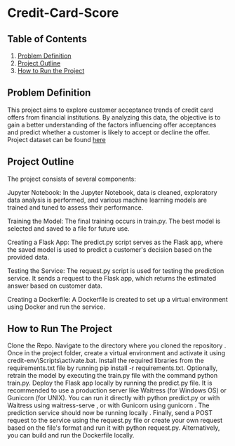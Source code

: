 # Credit-Card-Score

## Table of Contents 
1. [Problem Definition](#problem-defintion)
2. [Project Outline](#project-outline)
3. [How to Run the Project](#how-to-run-the-project)

## Problem Definition
This project aims to explore customer acceptance trends of credit card offers from financial institutions. By analyzing this data, the objective is to gain a better understanding of the factors influencing offer acceptances and predict whether a customer is likely to accept or decline the offer. 
Project dataset can be found [here](https://www.kaggle.com/datasets/thedevastator/unlocking-credit-card-offer-acceptance-trends-in)

## Project Outline
The project consists of several components:

Jupyter Notebook: In the Jupyter Notebook, data is cleaned, exploratory data analysis is performed, and various machine learning models are trained and tuned to assess their performance.

Training the Model: The final training occurs in train.py. The best model is selected and saved to a file for future use.

Creating a Flask App: The predict.py script serves as the Flask app, where the saved model is used to predict a customer's decision based on the provided data.

Testing the Service: The request.py script is used for testing the prediction service. It sends a request to the Flask app, which returns the estimated answer based on customer data.

Creating a Dockerfile: A Dockerfile is created to set up a virtual environment using Docker and run the service.

## How to Run The Project
Clone the Repo. Navigate to the directory where you cloned the repository . Once in the project folder, create a virtual environment and activate it using credit-env\Scripts\activate.bat. Install the required libraries from the requirements.txt file by running pip install -r requirements.txt. Optionally, retrain the model by executing the train.py file with the command python train.py. Deploy the Flask app locally by running the predict.py file. It is recommended to use a production server like Waitress (for Windows OS) or Gunicorn (for UNIX). You can run it directly with python predict.py or with Waitress using waitress-serve , or with Gunicorn using gunicorn . The prediction service should now be running locally . Finally, send a POST request to the service using the request.py file or create your own request based on the file's format and run it with python request.py. Alternatively, you can build and run the Dockerfile locally.
